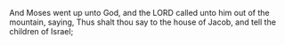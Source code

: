 And Moses went up unto God, and the LORD called unto him out of the mountain, saying, Thus shalt thou say to the house of Jacob, and tell the children of Israel;
